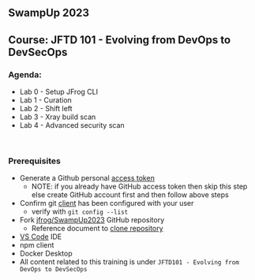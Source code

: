 ## SwampUp 2023
## Course: JFTD 101 - Evolving from DevOps to DevSecOps

### Agenda:
- Lab 0 - Setup JFrog CLI
- Lab 1 - Curation
- Lab 2 - Shift left
- Lab 3 - Xray build scan
- Lab 4 - Advanced security scan

<br/>

### Prerequisites
- Generate a Github personal [access token](https://docs.github.com/en/authentication/keeping-your-account-and-data-secure/managing-your-personal-access-tokens)
  - NOTE: if you already have GitHub access token then skip this step else create GitHub account first and then follow above steps
- Confirm git [client](https://git-scm.com/book/en/v2/Getting-Started-First-Time-Git-Setup) has been configured with your user
  -  verify with `git config --list`
- Fork [jfrog/SwampUp2023](https://github.com/jfrog/SwampUp2023) GitHub repository
  - Reference document to [clone repository](https://docs.github.com/en/get-started/quickstart/fork-a-repo#cloning-your-forked-repository)
- [VS Code](https://code.visualstudio.com/download) IDE
- npm client
- Docker Desktop
- All content related to this training is under `JFTD101 - Evolving from DevOps to DevSecOps`
